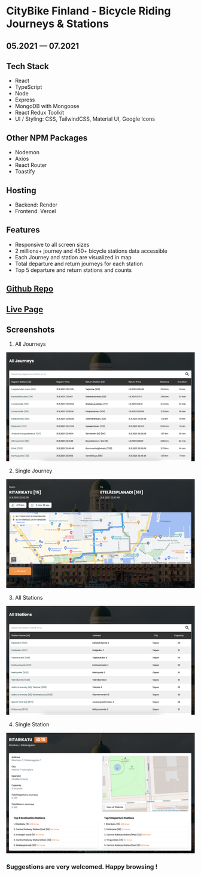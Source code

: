 # CityBike Finland - Bicycle Riding Journeys & Stations
## 05.2021 &mdash; 07.2021

## Tech Stack

- React
- TypeScript
- Node
- Express
- MongoDB with Mongoose
- React Redux Toolkit
- UI / Styling: CSS, TailwindCSS, Material UI, Google Icons

## Other NPM Packages

- Nodemon
- Axios
- React Router
- Toastify

## Hosting
- Backend: Render
- Frontend: Vercel

## Features
- Responsive to all screen sizes
- 2 millions+ journey and 450+ bicycle stations data accessible
- Each Journey and station are visualized in map
- Total departure and return journeys for each station
- Top 5 departure and return stations and counts


## <a href="https://www.github.com/kcvijay/helsinki-citybike" target="_blank">Github Repo</a>

## <a href="https://www.helsinki-citybike-two.vercel.app" target="_blank">Live Page</a>

## Screenshots

1. All Journeys
  
<img src="./client/src/assets/all_journeys.png" alt="List of all journeys in a table" width="600px" height="auto">

2. Single Journey
  
<img src="./client/src/assets/single_journey.png" alt="Depiction of single journey data" width="600px" height="auto">

3. All Stations
  
<img src="./client/src/assets/all_stations.png" alt="List of all stations in a table" width="600px" height="auto">

4. Single Station
  
<img src="./client/src/assets/single_station.png" alt="Depiction of single station data" width="600px" height="auto">

### Suggestions are very welcomed. Happy browsing !


